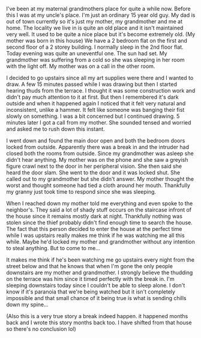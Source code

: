 

I've been at my maternal grandmothers place for quite a while now. Before this I was at my uncle's place. I'm just an ordinary 15 year old guy. My dad is out of town currently so it's just my mother, my grandmother and me at home. The locality we live in is quite an old place and it isn't maintained very well. It used to be quite a nice place but it's become extremely old. (My mother was born in this house) We have a 2 bedroom flat on the first and second floor of a 2 storey building. I normally sleep in the 2nd floor flat. Today evening was quite an uneventful one. The sun had set. My grandmother was suffering from a cold so she was sleeping in her room with the light off. My mother was on a call in the other room. 

I decided to go upstairs since all my art supplies were there and I wanted to draw. A few 15 minutes passed while I was drawing but then I started hearing thuds from the terrace. I thought it was some construction work and didn't pay much attention to it at first. But then I remembered it's dark outside and when it happened again I noticed that it felt very natural and inconsistent, unlike a hammer. It felt like someone was banging their fist slowly on something. I was a bit concerned but I continued drawing. 5 minutes later I got a call from my mother. She sounded tensed and worried and asked me to rush down this instant.

 I went down and found the main door open and both the bedroom doors locked from outside. Apparently there was a break in and the intruder had closed both the rooms from outside. Since my grandmother was asleep she didn't hear anything. My mother was on the phone and she saw a greyish figure crawl next to the door in her peripheral vision. She then said she heard the door slam. She went to the door and it was locked shut. She called out to my grandmother but she didn't answer. My mother thought the worst and thought someone had tied a cloth around her mouth. Thankfully my granny just took time to respond since she was sleeping. 

When I reached down my mother told me everything and even spoke to the neighbor's. They said a lot of shady stuff occurs on the staircase infront of the house since it remains mostly dark at night. Thankfully nothing was stolen since the thief probably didn't find enough time to search the house.
The fact that this person decided to enter the house at the perfect time while I was upstairs really makes me think if he was watching me all this while. Maybe he'd locked my mother and grandmother without any intention to steal anything. But to come to me...

It makes me think if he's been watching me go upstairs every night from the street below and that he knows that when I'm gone the only people downstairs are my mother and grandmother. I strongly believe the thudding on the terrace was him since it timed perfectly with the break in. I'm sleeping downstairs today since I couldn't be able to sleep alone. I don't know if it's paranoia that we're being watched but it isn't completely impossible and that small chance of it being true is what is sending chills down my spine...

(Also this is a very true story a break indeed happen. it happened months back and I wrote this story months back too. I have shifted from that house so there's no conclusion lol)